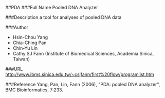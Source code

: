 ##PDA
###Full Name
Pooled DNA Analyzer

###Description
a tool for analyses of pooled DNA data

###Author
* Hsin-Chou Yang
* Chia-Ching Pan
* Chin-Yu Lin
* Cathy SJ Fann (Institute of Biomedical Sciences, Academia Sinica, Taiwan)

###URL
http://www.ibms.sinica.edu.tw/~csjfann/first%20flow/programlist.htm

###Reference
Yang, Pan, Lin, Fann (2006), "PDA: pooled DNA analyzer", BMC Bioinformatics, 7:233.


